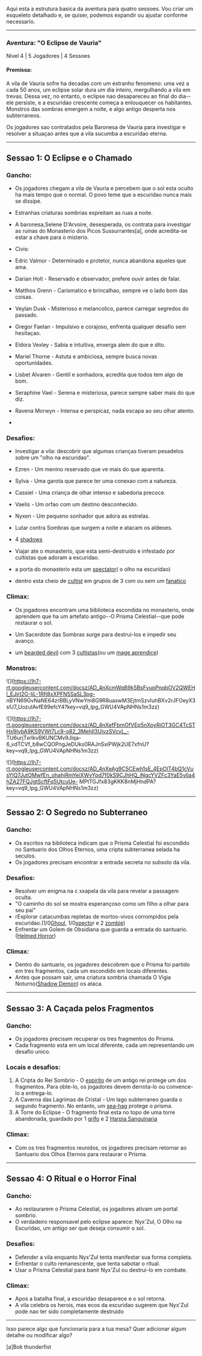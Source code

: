 Aqui esta a estrutura basica da aventura para quatro sessoes. Vou criar um
esqueleto detalhado e, se quiser, podemos expandir ou ajustar conforme
necessario.

* * *

### Aventura: "O Eclipse de Vauria"

Nivel 4 | 5 Jogadores | 4 Sessoes

#### Premissa:

A vila de Vauria sofre ha decadas com um estranho fenomeno: uma vez a cada 50
anos, um eclipse solar dura um dia inteiro, mergulhando a vila em trevas.
Dessa vez, no entanto, o eclipse nao desapareceu ao final do dia--ele
persiste, e a escuridao crescente começa a enlouquecer os habitantes. Monstros
das sombras emergem a noite, e algo antigo desperta nos subterraneos.

Os jogadores sao contratados pela Baronesa de Vauria para investigar e
resolver a situaçao antes que a vila sucumba a escuridao eterna.

* * *

## Sessao 1: O Eclipse e o Chamado

### Gancho:

  * Os jogadores chegam a vila de Vauria e percebem que o sol esta oculto ha mais tempo que o normal. O povo teme que a escuridao nunca mais se dissipe.
  * Estranhas criaturas sombrias espreitam as ruas a noite.
  * A baronesa,Selene D'Arvoire, desesperada, os contrata para investigar as ruinas do Monasterio dos Picos Sussurrantes[a], onde acredita-se estar a chave para o misterio.
  * Civis:

  * Edric Valmor - Determinado e protetor, nunca abandona aqueles que ama.
  * Darian Holt - Reservado e observador, prefere ouvir antes de falar.
  * Matthos Grenn - Carismatico e brincalhao, sempre ve o lado bom das coisas.
  * Veylan Dusk - Misterioso e melancolico, parece carregar segredos do passado.
  * Gregor Faelan - Impulsivo e corajoso, enfrenta qualquer desafio sem hesitaçao.
  * Eldora Vexley - Sabia e intuitiva, enxerga alem do que e dito.
  * Mariel Thorne - Astuta e ambiciosa, sempre busca novas oportunidades.
  * Lisbet Alvaren - Gentil e sonhadora, acredita que todos tem algo de bom.
  * Seraphine Vael - Serena e misteriosa, parece sempre saber mais do que diz.
  * Ravena Morwyn - Intensa e perspicaz, nada escapa ao seu olhar atento.
  * 

### Desafios:

  * Investigar a vila: descobrir que algumas crianças tiveram pesadelos sobre um "olho na escuridao".

  * Ezren - Um menino reservado que ve mais do que aparenta.
  * Sylva - Uma garota que parece ter uma conexao com a natureza.
  * Cassiel - Uma criança de olhar intenso e sabedoria precoce.
  * Vaelis - Um orfao com um destino desconhecido.
  * Nyxen - Um pequeno sonhador que adora as estrelas.

  * Lutar contra Sombras que surgem a noite e atacam os aldeoes.

  * 4 [shadows](https://www.google.com/url?q=https://www.dndbeyond.com/monsters/5174958-shadow&sa=D&source=editors&ust=1754137282009413&usg=AOvVaw1FBfrVVUURgzKKJGUVISgZ)

  * Viajar ate o monasterio, que esta semi-destruido e infestado por cultistas que adoram a escuridao.

  * a porta do monasterio esta um [spectator](https://www.google.com/url?q=https://www.dndbeyond.com/monsters/5195209-spectator&sa=D&source=editors&ust=1754137282009765&usg=AOvVaw15ZPjgkM-uUlO3oGpyONj0)( o olho na escuridao)
  * dentro esta cheio de [cultist](https://www.google.com/url?q=https://www.dndbeyond.com/monsters/4904636-cultist&sa=D&source=editors&ust=1754137282009944&usg=AOvVaw2m5P0_xMrGvtY3KgRun6G9) em grupos de 3 com ou sem um [fanatico](https://www.google.com/url?q=https://www.dndbeyond.com/monsters/4904746-cultist-fanatic&sa=D&source=editors&ust=1754137282010091&usg=AOvVaw1JtmI7kAvHN0jj-U3gbAgh)

### Climax:

  * Os jogadores encontram uma biblioteca escondida no monasterio, onde aprendem que ha um artefato antigo--O Prisma Celestial--que pode restaurar o sol.
  * Um Sacerdote das Sombras surge para destrui-los e impedir seu avanço.

  * um [bearded devil](https://www.google.com/url?q=https://www.dndbeyond.com/monsters/5194920-bearded-devil&sa=D&source=editors&ust=1754137282010603&usg=AOvVaw3OEM3gfVUx5HPhYkJTt3Jy) com 3 [cultistas](https://www.google.com/url?q=https://www.dndbeyond.com/monsters/4904636-cultist&sa=D&source=editors&ust=1754137282010695&usg=AOvVaw3krFnmUSk4bq6TllUHf58W)(ou um [mage aprendice](https://www.google.com/url?q=https://www.dndbeyond.com/monsters/5195109-mage-apprentice&sa=D&source=editors&ust=1754137282010799&usg=AOvVaw0JHhdD5LwDBQTevJBH2f1n))

### Monstros:

![](https://lh7-rt.googleusercontent.com/docsz/AD_4nXcmWqB9k5BsFvupPnqbOV2QWEHl_EJirI2G-IjL-1Rfi8xXPFN5SaSL3pg-
nBYN69GvNaNE64zrBBLyVNwYm8G9R8uaswM3EjtmSzvIuhBXv2rJFOeyX3sfJ7_UozuIAvfE99efcY4?key=vq9_lpg_GWU4VApNHNs1m3zz)

![](https://lh7-rt.googleusercontent.com/docsz/AD_4nXefFbmOfVEp5nXoyRiOT3GC4TcSTHx9IvbA9KS9VWt7Lc9-o82_3Mehll3UivzSVcvL_-
TU6urjTxrIkvBKUNCMv9Jlqa-6_vdTCVf_b8wCQOPngJeDUks0RAJnSxiPWjk2UE7xfnU?key=vq9_lpg_GWU4VApNHNs1m3zz)

![](https://lh7-rt.googleusercontent.com/docsz/AD_4nXeAg9C5CEwh1sE_4EpOlT4bQ1cVusYlQ7JutOMwfEn_ohahjRmYeiXWvYpd7f0kS9CJhHQ_iNgcYVZFc3YaE5yIIa4hZA27FQJgtScftFq5UtcuUe-
MPtTGJfx83gKKK8nMjHndPA?key=vq9_lpg_GWU4VApNHNs1m3zz)

* * *

## Sessao 2: O Segredo no Subterraneo

### Gancho:

  * Os escritos na biblioteca indicam que o Prisma Celestial foi escondido no Santuario dos Olhos Eternos, uma cripta subterranea selada ha seculos.
  * Os jogadores precisam encontrar a entrada secreta no subsolo da vila.

### Desafios:

  * Resolver um enigma na c xxapela da vila para revelar a passagem oculta.
  * "O caminho do sol se mostra esperançoso como um filho a olhar para seu pai"
  *  rExplorar catacumbas repletas de mortos-vivos corrompidos pela escuridao.(1/0[Ghoul](https://www.google.com/url?q=https://www.dndbeyond.com/monsters/5195009-ghoul&sa=D&source=editors&ust=1754137282012011&usg=AOvVaw0zaMC09NTB6eZvXluCJQdj), 1/0[specto](https://www.google.com/url?q=https://www.dndbeyond.com/monsters/5195210-specter&sa=D&source=editors&ust=1754137282012150&usg=AOvVaw1NOjphmEUY56daeiZ1-lBO)r e 2 [zombie](https://www.google.com/url?q=https://www.dndbeyond.com/monsters/4775851-zombie&sa=D&source=editors&ust=1754137282012237&usg=AOvVaw0FjpeLQyn0_wRVWsRb9hT-))
  * Enfrentar um Golem de Obsidiana que guarda a entrada do santuario.([Helmed Horror](https://www.google.com/url?q=https://www.dndbeyond.com/monsters/5195072-helmed-horror&sa=D&source=editors&ust=1754137282012445&usg=AOvVaw0vrUznHxqKoyq5RjxgZoe6))

### Climax:

  * Dentro do santuario, os jogadores descobrem que o Prisma foi partido em tres fragmentos, cada um escondido em locais diferentes.
  * Antes que possam sair, uma criatura sombria chamada O Vigia Noturno([Shadow Demon](https://www.google.com/url?q=https://www.dndbeyond.com/monsters/5195200-shadow-demon&sa=D&source=editors&ust=1754137282012872&usg=AOvVaw2_dClTxIAhxhrtYoqTnnjA)) os ataca.

* * *

## Sessao 3: A Caçada pelos Fragmentos

### Gancho:  

  * Os jogadores precisam recuperar os tres fragmentos do Prisma.
  * Cada fragmento esta em um local diferente, cada um representando um desafio unico.

### Locais e desafios:

  1. A Cripta do Rei Sombrio - O [espirito](https://www.google.com/url?q=https://www.dndbeyond.com/monsters/5195008-ghost&sa=D&source=editors&ust=1754137282013586&usg=AOvVaw3POszaNxhgEyVOhKXDMUHQ) de um antigo rei protege um dos fragmentos. Para obte-lo, os jogadores devem derrota-lo ou convence-lo a entrega-lo.
  2. A Caverna das Lagrimas de Cristal - Um lago subterraneo guarda o segundo fragmento. No entanto, um [sea-hag](https://www.google.com/url?q=https://www.dndbeyond.com/monsters/5195198-sea-hag&sa=D&source=editors&ust=1754137282013935&usg=AOvVaw0Y-dWENHN2RRq3oZAbdCw1) protege o prisma.
  3. A Torre do Eclipse - O fragmento final esta no topo de uma torre abandonada, guardado por 1 [grifo](https://www.google.com/url?q=https://www.dndbeyond.com/monsters/5195062-griffon&sa=D&source=editors&ust=1754137282014213&usg=AOvVaw0w8LU3v8Z12K0UZitxf463) e 2 [Harpia Sanguinaria](https://www.google.com/url?q=https://www.dndbeyond.com/monsters/5195069-harpy&sa=D&source=editors&ust=1754137282014315&usg=AOvVaw0IVveSmmiJ0E3HvKvx9iAn)

### Climax:

  * Com os tres fragmentos reunidos, os jogadores precisam retornar ao Santuario dos Olhos Eternos para restaurar o Prisma.

* * *

## Sessao 4: O Ritual e o Horror Final

### Gancho:

  * Ao restaurarem o Prisma Celestial, os jogadores ativam um portal sombrio.
  * O verdadeiro responsavel pelo eclipse aparece: Nyx'Zul, O Olho na Escuridao, um antigo ser que deseja consumir o sol.

### Desafios:

  * Defender a vila enquanto Nyx'Zul tenta manifestar sua forma completa.
  * Enfrentar o culto remanescente, que tenta sabotar o ritual.
  * Usar o Prisma Celestial para banir Nyx'Zul ou destrui-lo em combate.

### Climax:

  * Apos a batalha final, a escuridao desaparece e o sol retorna.
  * A vila celebra os herois, mas ecos da escuridao sugerem que Nyx'Zul pode nao ter sido completamente destruido

* * *

Isso parece algo que funcionaria para a tua mesa? Quer adicionar algum detalhe
ou modificar algo?

[a]Bok thunderfist
























